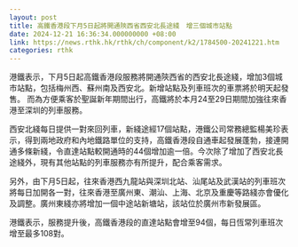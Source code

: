 ```yaml
---
layout: post
title: 高鐵香港段下月5日起將開通陝西省西安北長途綫　增三個城市站點
date: 2024-12-21 16:36:34.000000000 +08:00
link: https://news.rthk.hk/rthk/ch/component/k2/1784500-20241221.htm
categories: rthk
---
```


港鐵表示，下月5日起高鐵香港段服務將開通陝西省的西安北長途綫，增加3個城市站點，包括梅州西、蘇州南及西安北。新增站點及列車班次的車票將於明天起發售。 而為方便乘客於聖誕新年期間出行，高鐵將於本月24至29日期間加強往來香港至深圳的列車服務。

西安北綫每日提供一對來回列車，新綫途經17個站點，港鐵公司常務總監楊美珍表示，得到兩地政府和內地鐵路單位的支持，高鐵香港段自通車起發展蓬勃，接連開通多條新綫，令直達站點較開通時的44個增加逾一倍。今次除了增加了西安北長途綫外，現有其他站點的列車服務亦有所提升，配合乘客需求。

另外，由下月5日起，往來香港西九龍站與深圳北站、汕尾站及武漢站的列車班次將每日加開各一對，往來香港至廣州東、潮汕、上海、北京及重慶等路綫亦會優化及調整。廣州東綫亦將增加一個中途站新塘站，該站位於廣州市新發展區。

港鐵表示，服務提升後，高鐵香港段的直達站點會增至94個，每日恆常列車班次增至最多108對。
